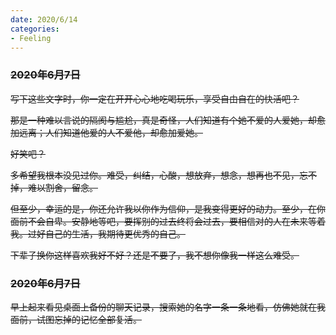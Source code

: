 ```yaml
---
date: 2020/6/14
categories:
- Feeling
---
```


<s>

### 2020年6月7日

写下这些文字时，你一定在开开心心地吃喝玩乐，享受自由自在的快活吧？

那是一种难以言说的隔阂与尴尬，真是奇怪，人们知道有个她不爱的人爱她，却愈加远离；人们知道他爱的人不爱他，却愈加爱她。

好笑吧？

多希望我根本没见过你。难受，纠结，心酸，想放弃，想念，想再也不见，忘不掉，难以割舍，留念。

但至少，幸运的是，你还允许我以你作为信仰，是我变得更好的动力。至少，在你面前不会自卑。安静地等吧，要挥别的过去终将会过去，要相信对的人在未来等着我。过好自己的生活，我期待更优秀的自己。

下辈子换你这样喜欢我好不好？还是不要了，我不想你像我一样这么难受。

### 2020年6月7日

早上起来看见桌面上备份的聊天记录，搜索她的名字一条一条地看，仿佛她就在我面前，试图忘掉的记忆全部复活。

</s>